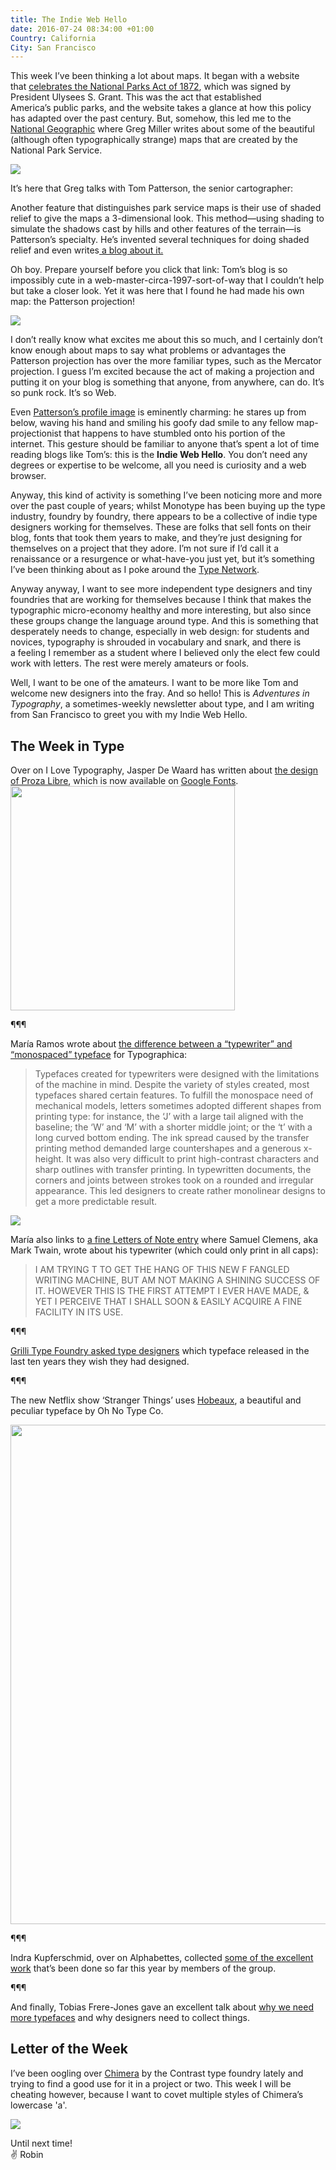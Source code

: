 ```yaml
---
title: The Indie Web Hello
date: 2016-07-24 08:34:00 +01:00
Country: California
City: San Francisco
---
```


<p>This week I’ve been thinking a lot about maps. It began with a website that&nbsp;<a href="http://www.100yearsofnps.com/">celebrates the National Parks Act of 1872</a>, which was&nbsp;signed by President&nbsp;Ulysees S. Grant.&nbsp;This was the act that established America’s&nbsp;public parks, and the website takes a glance at how&nbsp;this policy has adapted over the past century. But, somehow, this led me to the <a href="http://phenomena.nationalgeographic.com/2016/06/20/heres-why-national-parks-maps-are-some-of-the-best/">National Geographic</a>&nbsp;where Greg Miller writes about some of the beautiful (although often&nbsp;typographically strange)&nbsp;maps that are created by the National Park Service.</p>

<img class="tl-email-image" data-id="926949" src="http://gallery.tinyletterapp.com/ed299f0ca02cd22d04c76c6e447e68a7851ec03d/images/c739cdb7-71f5-4840-a5c9-df33de51b323.jpg">

<p>It’s here that Greg&nbsp;talks with&nbsp;Tom Patterson, the senior cartographer:</p>

<p>Another feature that distinguishes park service maps is their use of shaded relief to give the maps a 3-dimensional look. This method—using shading to simulate the shadows cast by hills and other features of the terrain—is Patterson’s specialty. He’s invented several techniques for doing shaded relief and even writes<a href="http://www.shadedrelief.com/"> a blog about it.</a></p>

<p>Oh boy. Prepare yourself before you click that link:&nbsp;Tom’s blog is so impossibly cute in a web-master-circa-1997-sort-of-way that I couldn’t help but take a closer look.&nbsp;Yet it was here that I found he had made his own map: the Patterson projection!</p>

<img class="tl-email-image" data-id="926917" src="http://gallery.tinyletterapp.com/ed299f0ca02cd22d04c76c6e447e68a7851ec03d/images/a7191f25-57b3-4019-923d-9a9a7323df9d.jpeg">

<p>I don’t really know what excites me about this so much, and I certainly don’t know enough about maps to say what problems or advantages the Patterson projection has over the more familiar types, such as the Mercator projection. I guess I’m excited because the act of&nbsp;making&nbsp;a projection and putting it on your blog&nbsp;is something that anyone, from anywhere,&nbsp;can do. It’s so&nbsp;punk rock. It’s so Web.</p>

<p>Even <a href="http://www.shadedrelief.com/home_extras/">Patterson’s profile image</a> is eminently&nbsp;charming: he stares up from below, waving his hand and smiling his goofy dad smile&nbsp;to any fellow map-projectionist&nbsp;that happens&nbsp;to have stumbled onto his portion of the internet.&nbsp;This gesture should be familiar to anyone that’s spent a lot of time reading blogs like Tom’s: this is&nbsp;the <strong>Indie Web Hello</strong>. You don’t need any degrees or expertise to be welcome, all you need is curiosity and a web browser.</p>

<p>Anyway, this kind of activity is something I’ve been noticing more and more over the past couple of years; whilst Monotype has been buying up the type industry, foundry by foundry, there appears to be a collective of indie type designers working for themselves. These are folks that sell fonts on their blog, fonts that took them years to make, and they’re just designing for themselves on a project that they adore. I’m not sure if I’d call it a renaissance or a resurgence or what-have-you just yet, but it’s something I’ve been thinking about as I poke around the <a href="http://www.typenetwork.com/">Type Network</a>.</p>

<p>Anyway anyway, I want to see more independent&nbsp;type designers and tiny foundries that are working for themselves because I think that makes the typographic&nbsp;micro-economy healthy and more interesting, but also since these groups&nbsp;change&nbsp;the language around type. And this is something that desperately needs to change, especially in web design:&nbsp;for students and novices,&nbsp;typography is shrouded in vocabulary and snark, and&nbsp;there is a&nbsp;feeling I remember as a student where I believed only&nbsp;the elect few could work with letters. The rest were merely amateurs or fools.&nbsp;</p>

<p>Well, I want to be one of the amateurs. I want to be more like Tom and welcome new designers into the fray. And so hello! This is <em>Adventures in Typography</em>, a sometimes-weekly newsletter about type, and I am writing from San Francisco&nbsp;to greet you with my&nbsp;Indie Web Hello.</p>

<h2>The Week in Type</h2>

<p>Over on I Love Typography, Jasper De Waard has written about <a href="http://ilovetypography.com/2016/07/14/making-fonts-proza-libre/">the design of Proza Libre</a>, which is now available on <a href="https://fonts.google.com/specimen/Proza+Libre">Google Fonts</a>.<br>
<img class="tl-email-image" data-id="926897" height="359" src="http://gallery.tinyletterapp.com/ed299f0ca02cd22d04c76c6e447e68a7851ec03d/images/eb479348-2635-4f83-bef3-fd4ca38ddab9.png">

¶¶¶

<p>María Ramos wrote about <a href="http://typographica.org/on-typography/typewriter-typeface-the-legacy-of-the-writing-machine-in-type-design/">the difference between a “typewriter” and “monospaced” typeface</a> for Typographica:</p>

<blockquote>
<p>Typefaces created for typewriters were designed with the limitations of the machine in mind. Despite the variety of styles created, most typefaces shared certain features. To fulfill the monospace need of mechanical models, letters sometimes adopted different shapes from printing type: for instance, the ‘J’ with a large tail aligned with the baseline; the ‘W’ and ‘M’ with a shorter middle joint; or the ‘t’ with a long curved bottom ending. The ink spread caused by the transfer printing method demanded large countershapes and a generous x-height. It was also very difficult to print high-contrast characters and sharp outlines with transfer printing. In typewritten documents, the corners and joints between strokes took on a rounded and irregular appearance. This led designers to create rather monolinear designs to get a more predictable result.</p>
</blockquote>

<img class="tl-email-image" data-id="926905" src="http://gallery.tinyletterapp.com/ed299f0ca02cd22d04c76c6e447e68a7851ec03d/images/9de763de-865a-4713-b24c-8239ab5299e7.png">

<p>María also links to <a href="http://www.lettersofnote.com/2015/10/new-fangled-writing-machine.html">a fine Letters of Note entry</a> where Samuel Clemens, aka Mark Twain, wrote about his typewriter (which could only print in all caps):</p>

<blockquote>
<p>I AM TRYING T TO GET THE HANG OF THIS NEW F FANGLED WRITING MACHINE, BUT AM NOT MAKING A SHINING SUCCESS OF IT. HOWEVER THIS IS THE FIRST ATTEMPT I EVER HAVE MADE, &amp; YET I PERCEIVE THAT I SHALL SOON &amp; EASILY ACQUIRE A FINE FACILITY IN ITS USE.</p>
</blockquote>

<p>¶¶¶</p>

<p><a href="https://twitter.com/grillitype/status/752549624536297472">Grilli Type Foundry asked type designers</a> which typeface released in the last ten years they wish they had designed.</p>

<p>¶¶¶</p>

<p>The new Netflix show ‘Stranger Things’ uses <a href="http://www.ohnotype.co/product/hobeaux">Hobeaux</a>, a beautiful and peculiar typeface by Oh No Type Co.</p>

<img class="tl-email-image" data-id="926913" height="799" src="http://gallery.tinyletterapp.com/ed299f0ca02cd22d04c76c6e447e68a7851ec03d/images/47f4dcfa-f1bd-40a7-93a0-26bc87a644bd.jpg">

<p>¶¶¶</p>

<p>Indra Kupferschmid, over on&nbsp;Alphabettes, collected <a href="http://www.alphabettes.org/alphabettes-news-february-june/">some of the excellent work</a> that’s been done so far this year by members of the group.</p>

<p>¶¶¶</p>

<p>And finally, Tobias Frere-Jones gave an excellent talk about <a href="http://99u.com/videos/53989/tobias-frere-jones-break-things-deliberately">why we need more typefaces</a> and why designers need to collect things.</p>

<h2>Letter of the Week</h2>
<p>I’ve been oogling over <a href="http://www.contrastfoundry.com/portfolio/chimera">Chimera</a> by the Contrast type foundry lately and trying to find a good use for it in a project or two. This week I will be cheating however, because I want to covet multiple styles of Chimera’s lowercase 'a'.</p>

<p>
    <img class="tl-email-image" data-id="926953" src="http://gallery.tinyletterapp.com/ed299f0ca02cd22d04c76c6e447e68a7851ec03d/images/b6e1ab06-acf2-483d-b862-fa5e8b784718.png">
</p>

<p>Until next time!<br>
✌️ Robin</p>